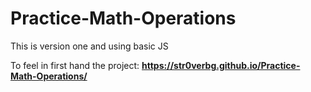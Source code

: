 # Practice-Math-Operations
This is version one and using basic JS

To feel in first hand the project:
**https://str0verbg.github.io/Practice-Math-Operations/**
